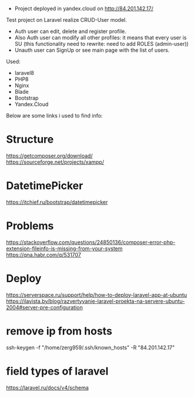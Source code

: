 - Project deployed in yandex.cloud on http://84.201.142.17/

Test project on Laravel realize CRUD-User model.
- Auth user can edit, delete and register profile.
- Also Auth user can modify all other profiles: it means that every user is SU (this functionality need to rewrite: need to add ROLES (admin-user))
- Unauth user can SignUp or see main page with the list of users.


Used:
- laravel8
- PHP8
- Nginx
- Blade
- Bootstrap
- Yandex.Cloud


Below are some links i used to find info:
# Structure
https://getcomposer.org/download/
https://sourceforge.net/projects/xampp/

# DatetimePicker
https://itchief.ru/bootstrap/datetimepicker

# Problems
https://stackoverflow.com/questions/24850136/composer-error-php-extension-fileinfo-is-missing-from-your-system
https://qna.habr.com/q/531707

# Deploy
https://serverspace.ru/support/help/how-to-deploy-laravel-app-at-ubuntu
https://ilavista.by/blog/razvertyvanie-laravel-proekta-na-servere-ubuntu-2004#server-pre-configuration

# remove ip from hosts
ssh-keygen -f "/home/zerg959/.ssh/known_hosts" -R "84.201.142.17"

# field types of laravel
https://laravel.ru/docs/v4/schema
